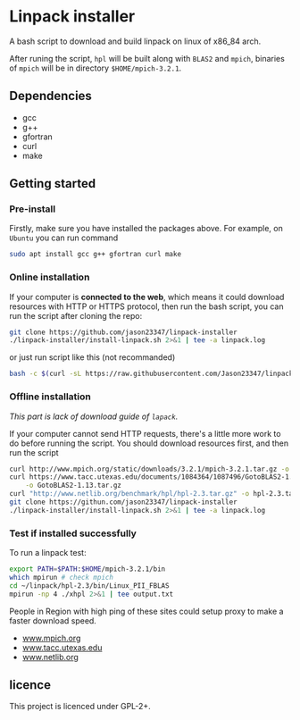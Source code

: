 # Linpack installer

A bash script to download and build linpack on linux of x86_84 arch.

After runing the script, `hpl` will be built along with `BLAS2` and `mpich`, binaries of `mpich` will be in directory `$HOME/mpich-3.2.1`.

## Dependencies

- gcc
- g++
- gfortran
- curl
- make

## Getting started

### Pre-install
Firstly, make sure you have installed the packages above.
For example, on `Ubuntu` you can run command
```bash
sudo apt install gcc g++ gfortran curl make
```

### Online installation
If your computer is **connected to the web**, which means it could download resources with HTTP or HTTPS protocol, then run the bash script, you can run the script after cloning the repo:
```bash
git clone https://github.com/jason23347/linpack-installer
./linpack-installer/install-linpack.sh 2>&1 | tee -a linpack.log
```
or just run script like this (not recommanded)
```bash
bash -c $(curl -sL https://raw.githubusercontent.com/Jason23347/linpack-installer/master/install-linpack.sh)
```

### Offline installation
*This part is lack of download guide of `lapack`.*

If your computer cannot send HTTP requests, there's a little more work to do before running the script.
You should download resources first, and then run the script
```bash
curl http://www.mpich.org/static/downloads/3.2.1/mpich-3.2.1.tar.gz -o mpich-3.2.1.tar.gz
curl https://www.tacc.utexas.edu/documents/1084364/1087496/GotoBLAS2-1.13.tar.gz/b58aeb8c-9d8d-4ec2-b5f1-5a5843b4d47b \
    -o GotoBLAS2-1.13.tar.gz
curl "http://www.netlib.org/benchmark/hpl/hpl-2.3.tar.gz" -o hpl-2.3.tar.gz
git clone https://githun.com/jason23347/linpack-installer
./linpack-installer/install-linpack.sh 2>&1 | tee -a linpack.log
```

### Test if installed successfully
To run a linpack test:
```bash
export PATH=$PATH:$HOME/mpich-3.2.1/bin
which mpirun # check mpich
cd ~/linpack/hpl-2.3/bin/Linux_PII_FBLAS
mpirun -np 4 ./xhpl 2>&1 | tee output.txt
```

People in Region with high ping of these sites could setup proxy to make a faster download speed.
- www.mpich.org
- www.tacc.utexas.edu
- www.netlib.org

## licence

This project is licenced under GPL-2+.
